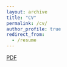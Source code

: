 ```yaml
---
layout: archive
title: "CV"
permalink: /cv/
author_profile: true
redirect_from:
  - /resume
---
```


[PDF](https://apmellot.github.io/files/CV_Mellot_Apolline_english_version.pdf)